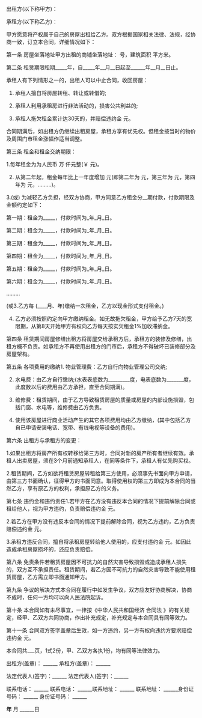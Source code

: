 
 


出租方(以下称甲方)：


承租方(以下称乙方)：


甲方愿意将产权属于自己的房屋出租给乙方。双方根据国家相关法律、法规，经协商一致，订立本合同，详细情况如下：


第一条 房屋坐落地址甲方出租的商铺坐落地址： 号，建筑面积 平方米。


第二条 租赁期限租期_____年，自_____年__月__日起至______年__月__日止。


承租人有下列情形之一的，出租人可以中止合同，收回房屋：


1. 承租人擅自将房屋转租、转让或转借的;


2. 承租人利用承租房进行非法活动的，损害公共利益的;


3. 承租人拖欠租金累计达30天的，并赔偿违约金 元。


合同期满后，如出租方仍继续出租房屋，承租方享有优先权。但租金按当时的物价及周围门市租金涨幅作适当调整。


第三条 租金和租金交纳期限：


1.每年租金为为人民币 万 仟元整(￥ 元)。


2. 从第二年起，租金每年比上一年度增加 元(即第二年为 元，第三年为 元，第四年为 元，………)。


3.(或) 为减轻乙方负担，经双方协商，甲方同意乙方租金分__期付款，付款期限及金额约定如下：


第一期：租金为_____，付款时间为_年_月_日。


第二期：租金为_____，付款时间为_年_月_日。


第三期：租金为_____，付款时间为_年_月_日。


第四期：租金为_____，付款时间为_年_月_日。


第五期：租金为_____，付款时间为_年_月_日。


第六期：租金为_____，付款时间为_年_月_日。


………


(或3.乙方每 (____月、年)缴纳一次租金，乙方以现金形式支付租金。)


4. 乙方必须按照约定向甲方缴纳租金。如无故拖欠租金，甲方给予乙方7天的宽限期，从第8天开始甲方有权向乙方每天按实欠租金1%加收滞纳金。


第四条 租赁期间房屋修缮出租方将房屋交给承租方后，承租方的装修及修缮，出租方概不负责。如承租方不再使用出租方的门市后，承租方不得破坏已装修部分及房屋架构。


第五条 各项费用的缴纳1. 物业管理费：乙方自行向物业管理公司交纳;


2. 水电费：由乙方自行缴纳;(水表表底数为_________度，电表底数为_______度，此度数以后的费用由乙方承担，直至合同期满)。


4. 维修费：租赁期间，由于乙方导致租赁房屋的质量或房屋的内部设施损毁，包括门窗、水电等，维修费由乙方负责。


5. 使用该房屋进行商业活动产生的其它各项费用均由乙方缴纳，(其中包括乙方自已申请安装电话、宽带、有线电视等设备的费用)。


第六条 出租方与承租方的变更：


1.如果出租方将房产所有权转移给第三方时，合同对新的房产所有者继续有效。承租人出卖房屋，须在3个月前通知承租人，在同等条件下，承租人有优先购买权。


2.租赁期间，乙方如欲将租赁房屋转租给第三方使用，必须事先书面向甲方申请，由第三方书面确认，征得甲方的书面同意。取得使用权的第三方即成为本合同的当然乙方，享有原乙方的权利，承担原乙方的义务。


第七条 违约金和违约责任1.若甲方在乙方没有违反本合同的情况下提前解除合同或租给他人，视为甲方违约，负责赔偿违约金 元。


2.若乙方在甲方没有违反本合同的情况下提前解除合同，视为乙方违约，乙方负责赔偿违约金 元。


3.承租方违反合同，擅自将承租房屋转给他人使用的，应支付违约金 元。如因此造成承租房屋损坏的，还应负责赔偿。


第八条 免责条件若租赁房屋因不可抗力的自然灾害导致损毁或造成承租人损失的，双方互不承担责任。租赁期间，若乙方因不可抗力的自然灾害导致不能使用租赁房屋，乙方需立即书面通知甲方。


第九条 争议的解决方式本合同在履行中如发生争议，双方应友好协商解决，协商不成时，任何一方均可以向人民法院起诉。


第十条 本合同如有未尽事宜，一律按《中华人民共和国经济
合同法
》的有关规定，经甲、乙双方共同协商，作出补充规定，补充规定与本合同具有同等效力。


第十一条 合同双方签字盖章后生效，如一方违约，另一方有权向违约方要求赔偿违约金 元。


本合同共___页，1式2份，甲、乙双方各执1份，均有同等法律效力。


出租方(盖章)： ______ 承租方(盖章)： ______


法定代表人(签字)：______ 法定代表人(签字)：______


联系电话： ______ 联系电话： ______联系地址： ______ 联系地址： ______身份证号码： ______ 身份证号码： ______


______年______ 月 ______日
 


 

 
 
 
 
 
  


  
 

  


  


  
 
 
 
 

